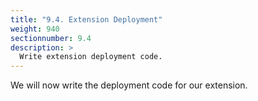 ```yaml
---
title: "9.4. Extension Deployment"
weight: 940
sectionnumber: 9.4
description: >
  Write extension deployment code.
---
```


We will now write the deployment code for our extension.
